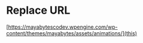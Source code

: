 # Replace URL

[https://mayabytescodev.wpengine.com/wp-content/themes/mayabytes/assets/animations/](this)
